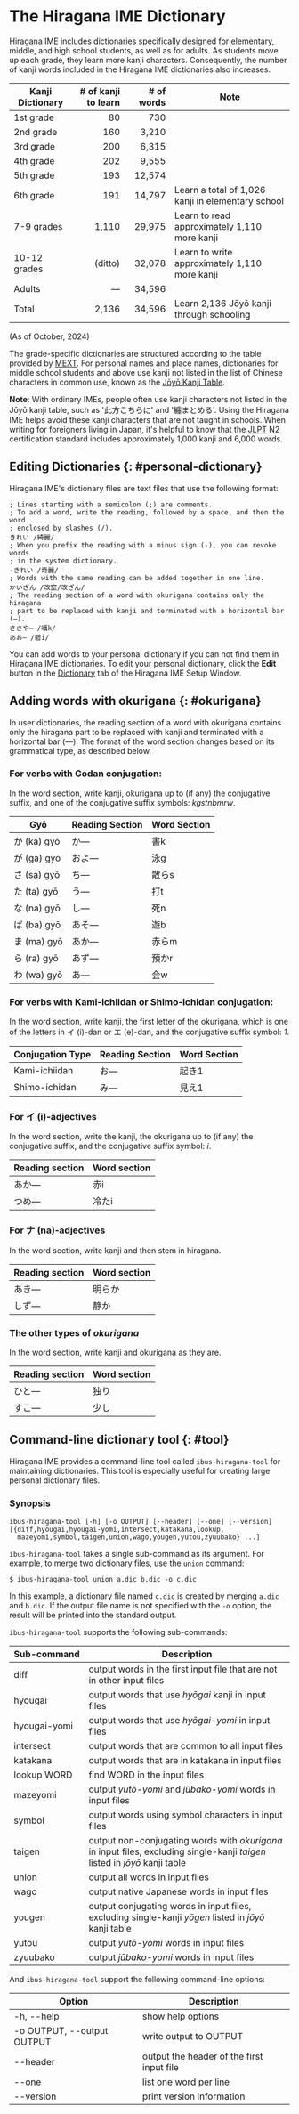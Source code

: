 # The Hiragana IME Dictionary

Hiragana IME includes dictionaries specifically designed for elementary, middle, and high school students, as well as for adults.
As students move up each grade, they learn more kanji characters.
Consequently, the number of kanji words included in the Hiragana IME dictionaries also increases.

Kanji Dictionary | # of kanji to learn | # of words | Note
--|--:|--:|--
1st grade | 80 | 730
2nd grade | 160 | 3,210
3rd grade | 200 | 6,315
4th grade | 202 | 9,555
5th grade | 193 | 12,574
6th grade | 191 | 14,797 | Learn a total of 1,026 kanji in elementary school
7-9 grades | 1,110 | 29,975 | Learn to read approximately 1,110 more kanji
10-12 grades | (ditto) |32,078 | Learn to write approximately 1,110 more kanji
Adults | — | 34,596
Total | 2,136 | 34,596 | Learn 2,136 Jōyō kanji through schooling

(As of October, 2024)

The grade-specific dictionaries are structured according to the table provided by [MEXT](http://www.mext.go.jp/a_menu/shotou/new-cs/1385768.htm).
For personal names and place names, dictionaries for middle school students and above use kanji not listed in the list of Chinese characters in common use, known as the [Jōyō Kanji Table](https://www.bunka.go.jp/kokugo_nihongo/sisaku/joho/joho/kijun/naikaku/kanji/).


**Note**:
With ordinary IMEs, people often use kanji characters not listed in the Jōyō kanji table, such as '￹此方￺こちら￻に' and '￹纏￺まと￻める'.
Using the Hiragana IME helps avoid these kanji characters that are not taught in schools.
When writing for foreigners living in Japan, it's helpful to know that the [JLPT](https://www.jlpt.jp/) N2 certification standard includes approximately 1,000 kanji and 6,000 words.

## Editing Dictionaries {: #personal-dictionary}

Hiragana IME's dictionary files are text files that use the following format:

```
; Lines starting with a semicolon (;) are comments.
; To add a word, write the reading, followed by a space, and then the word
; enclosed by slashes (/).
きれい /綺麗/
; When you prefix the reading with a minus sign (-), you can revoke words
; in the system dictionary.
-きれい /奇麗/
; Words with the same reading can be added together in one line.
かいざん /改竄/改ざん/
; The reading section of a word with okurigana contains only the hiragana
; part to be replaced with kanji and terminated with a horizontal bar (―).
ささや― /囁k/
あお― /碧i/
```

You can add words to your personal dictionary if you can not find them in Hiragana IME dictionaries.
To edit your personal dictionary, click the **Edit** button in the [Dictionary](settings.html#dictionary) tab of the Hiragana IME Setup Window.


## Adding words with okurigana {: #okurigana}

In user dictionaries, the reading section of a word with okurigana contains only the hiragana part to be replaced with kanji and terminated with a horizontal bar (―).
The format of the word section changes based on its grammatical type, as described below.

### For verbs with Godan conjugation:

In the word section, write kanji, okurigana up to (if any) the conjugative suffix, and one of the conjugative suffix symbols: *kgstnbmrw*.

Gyō | Reading Section | Word Section
---|---|---
か (ka) gyō | か― | 書k
が (ga) gyō | およ― | 泳g
さ (sa) gyō | ち― | 散らs
た (ta) gyō | う― | 打t
な (na) gyō | し― | 死n
ば (ba) gyō | あそ― | 遊b
ま (ma) gyō | あか― | 赤らm
ら (ra) gyō | あず― | 預かr
わ (wa) gyō | あ― | 会w

### For verbs with Kami-ichiidan or Shimo-ichidan conjugation:

In the word section, write kanji, the first letter of the okurigana, which is one of the letters in イ (i)-dan or エ (e)-dan, and the conjugative suffix symbol: *1*.

Conjugation Type | Reading Section | Word Section
---|---|---
Kami-ichiidan | お― | 起き1
Shimo-ichidan | み― | 見え1

### For イ (i)-adjectives

In the word section, write the kanji, the okurigana up to (if any) the conjugative suffix, and the conjugative suffix symbol: *i*.

Reading section | Word section
---|---
あか― | 赤i
つめ― | 冷たi

### For ナ (na)-adjectives

In the word section, write kanji and then stem in hiragana.

Reading section | Word section
---|---
あき― | 明らか
しず― | 静か

### The other types of *okurigana*

In the word section, write kanji and okurigana as they are.

Reading section | Word section
---|---
ひと― | 独り
すこ― | 少し


## Command-line dictionary tool {: #tool}

Hiragana IME provides a command-line tool called <code>ibus-hiragana-tool</code> for maintaining dictionaries.
This tool is especially useful for creating large personal dictionary files.

### Synopsis

```
ibus-hiragana-tool [-h] [-o OUTPUT] [--header] [--one] [--version]
[{diff,hyougai,hyougai-yomi,intersect,katakana,lookup,
  mazeyomi,symbol,taigen,union,wago,yougen,yutou,zyuubako} ...]
```

<code>ibus-hiragana-tool</code> takes a single sub-command as its argument.
For example, to merge two dictionary files, use the <code>union</code> command:


```
$ ibus-hiragana-tool union a.dic b.dic -o c.dic
```


In this example, a dictionary file named <code>c.dic</code> is created by merging <code>a.dic</code> and <code>b.dic</code>.
If the output file name is not specified with the <code>-o</code> option, the result will be printed into the standard output.

<code>ibus-hiragana-tool</code> supports the following sub-commands:

<nobr>Sub-command</nobr>| Description
--|--
diff | output words in the first input file that are not in other input files
hyougai | output words that use *hyōgai* kanji in input files
<nobr>hyougai-yomi</nobr> | output words that use *hyōgai-yomi* in input files
intersect | output words that are common to all input files
katakana | output words that are in katakana in input files
<nobr>lookup WORD</nobr> | find WORD in the input files
mazeyomi | output *yutō-yomi* and *jūbako-yomi* words in input files
symbol | output words using symbol characters in input files
taigen | output non-conjugating words with *okurigana* in input files, excluding single-kanji *taigen* listed in *jōyō* kanji table
union | output all words in input files
wago | output native Japanese words in input files
yougen | output conjugating words in input files, excluding single-kanji *yōgen* listed in *jōyō* kanji table
yutou | output *yutō-yomi* words in input files
zyuubako | output *jūbako-yomi* words in input files

And <code>ibus-hiragana-tool</code> support the following command-line options:

Option | Description
--|--
-h, --help | show help options
-o OUTPUT, --output OUTPUT | write output to OUTPUT
--header | output the header of the first input file
--one | list one word per line
--version | print version information
